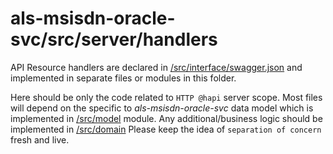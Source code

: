 # als-msisdn-oracle-svc/src/server/handlers

API Resource handlers are declared in [/src/interface/swagger.json](../../interface/swagger.json)
and implemented in separate files or modules in this folder.

Here should be only the code related to `HTTP @hapi` server scope.
Most files will depend on the specific to _als-msisdn-oracle-svc_ data model which is implemented in [/src/model](../../model/README.md) module.
Any additional/business logic should be implemented in [/src/domain](../../domain/)
Please keep the idea of `separation of concern` fresh and live.
